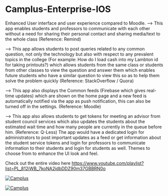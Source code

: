 # Camplus-Enterprise-IOS
Enhanced User interface and user experience compared to Moodle.
--> This app enables students and professors to communicate with each other without a need for sharing their personal contact and sharing media/text to the whole class (Reference: Remind)

--> This app allows students to post queries related to any common question, not only the technology but also with respect to any prevalent topics in the college (For example: How do I load cash into my Lambton id for taking printouts?) which allows students from the same class or students from other classes to view the question and answer them which enables future students who have a similar question to view this so as to help them solve the problem quickly (Reference: StackOverflow / Quora)

--> This app also displays the Common feeds (Firebase which gives real-time updates) which are shown on the home page and a new feed is automatically notified via the app as push notification, this can also be turned off in the settings. (Reference: Moodle)

--> This app also allows students to get tokens for meeting an advisor from student council services which also updates the students about the estimated wait time and how many people are currently in the queue before him. (Reference: Q-Less)
The app would have a dedicated login for administrators to post important updates as a feed or get information about the student service tokens and login for professors to communicate information to their students and login for students as well.
Themes to choose from to enhance the UI look and feel.

Check out the entire video here
https://www.youtube.com/playlist?list=PL_812iWB_7koNA2idbDDZ90m37GBBRN0o

[![Camplus](https://j.gifs.com/L7zOMX.gif)](https://www.youtube.com/watch?v=cZL8Y1VxVDE&list=PL_812iWB_7koNA2idbDDZ90m37GBBRN0o&index=1)

[![Camplus](https://j.gifs.com/P7Eom1.gif)](https://www.youtube.com/watch?v=b-5UVxKzNOw&list=PL_812iWB_7koNA2idbDDZ90m37GBBRN0o&index=3)

